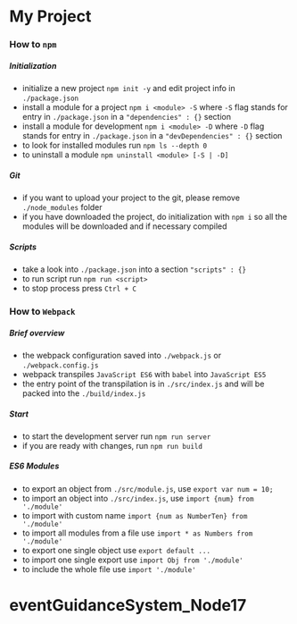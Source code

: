# My Project

### How to `npm`

##### Initialization
- initialize a new project `npm init -y` and edit project info in `./package.json`
- install a module for a project `npm i <module> -S` where `-S` flag stands for entry in `./package.json` in a `"dependencies" : {}` section
- install a module for development `npm i <module> -D` where `-D` flag stands for entry in `./package.json` in a `"devDependencies" : {}` section
- to look for installed modules run `npm ls --depth 0`
- to uninstall a module `npm uninstall <module> [-S | -D]`

##### Git
- if you want to upload your project to the git, please remove `./node_modules` folder
- if you have downloaded the project, do initialization with `npm i` so all the modules will be downloaded and if necessary compiled

##### Scripts
- take a look into `./package.json` into a section `"scripts" : {}`
- to run script run `npm run <script>`
- to stop process press `Ctrl + C`

### How to `Webpack`

##### Brief overview
- the webpack configuration saved into `./webpack.js` or `./webpack.config.js`
- webpack transpiles `JavaScript ES6` with `babel` into `JavaScript ES5`
- the entry point of the transpilation is in `./src/index.js` and will be packed into the `./build/index.js`

##### Start
- to start the development server run `npm run server`
- if you are ready with changes, run `npm run build`

##### ES6 Modules
- to export an object from `./src/module.js`, use `export var num = 10;`
- to import an object into `./src/index.js`, use `import {num} from './module'`
- to import with custom name `import {num as NumberTen} from './module'`
- to import all modules from a file use `import * as Numbers from './module'`
- to export one single object use `export default ...`
- to import one single export use `import Obj from './module'`
- to include the whole file use `import './module'`
# eventGuidanceSystem_Node17
